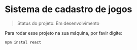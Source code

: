 <h1> Sistema de cadastro de jogos</h1>

> Status do projeto: Em desenvolvimento

Para rodar esse projeto na sua máquina, por favir digite:
```
npm instal react
```
